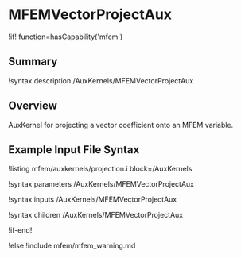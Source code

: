 # MFEMVectorProjectAux

!if! function=hasCapability('mfem')

## Summary

!syntax description /AuxKernels/MFEMVectorProjectAux

## Overview

AuxKernel for projecting a vector coefficient onto an MFEM variable.

## Example Input File Syntax

!listing mfem/auxkernels/projection.i block=/AuxKernels

!syntax parameters /AuxKernels/MFEMVectorProjectAux

!syntax inputs /AuxKernels/MFEMVectorProjectAux

!syntax children /AuxKernels/MFEMVectorProjectAux

!if-end!

!else
!include mfem/mfem_warning.md
